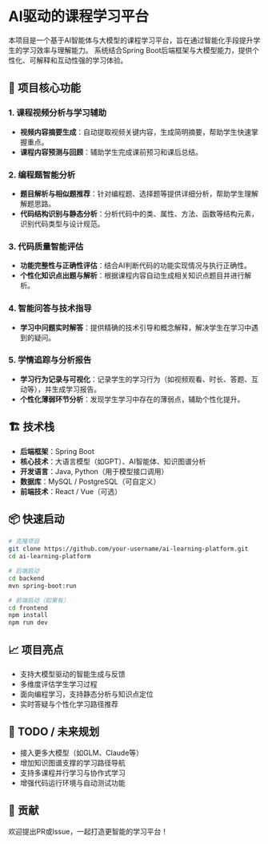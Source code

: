 
# AI驱动的课程学习平台

本项目是一个基于AI智能体与大模型的课程学习平台，旨在通过智能化手段提升学生的学习效率与理解能力。
系统结合Spring Boot后端框架与大模型能力，提供个性化、可解释和互动性强的学习体验。

## 🧠 项目核心功能

### 1. 课程视频分析与学习辅助
- **视频内容摘要生成**：自动提取视频关键内容，生成简明摘要，帮助学生快速掌握重点。
- **课程内容预测与回顾**：辅助学生完成课前预习和课后总结。

### 2. 编程题智能分析
- **题目解析与相似题推荐**：针对编程题、选择题等提供详细分析，帮助学生理解解题思路。
- **代码结构识别与静态分析**：分析代码中的类、属性、方法、函数等结构元素，识别代码类型与设计规范。

### 3. 代码质量智能评估
- **功能完整性与正确性评估**：结合AI判断代码的功能实现情况与执行正确性。
- **个性化知识点出题与解析**：根据课程内容自动生成相关知识点题目并进行解析。

### 4. 智能问答与技术指导
- **学习中问题实时解答**：提供精确的技术引导和概念解释，解决学生在学习中遇到的疑问。

### 5. 学情追踪与分析报告
- **学习行为记录与可视化**：记录学生的学习行为（如视频观看、时长、答题、互动等），并生成学习报告。
- **个性化薄弱环节分析**：发现学生学习中存在的薄弱点，辅助个性化提升。

## 🏗️ 技术栈

- **后端框架**：Spring Boot
- **核心技术**：大语言模型（如GPT）、AI智能体、知识图谱分析
- **开发语言**：Java, Python（用于模型接口调用）
- **数据库**：MySQL / PostgreSQL（可自定义）
- **前端技术**：React / Vue（可选）

## 📦 快速启动

```bash
# 克隆项目
git clone https://github.com/your-username/ai-learning-platform.git
cd ai-learning-platform

# 后端启动
cd backend
mvn spring-boot:run

# 前端启动（如果有）
cd frontend
npm install
npm run dev
```

## 📈 项目亮点

- 支持大模型驱动的智能生成与反馈
- 多维度评估学生学习过程
- 面向编程学习，支持静态分析与知识点定位
- 实时答疑与个性化学习路径推荐

## 🧪 TODO / 未来规划

- 接入更多大模型（如GLM、Claude等）
- 增加知识图谱支撑的学习路径导航
- 支持多课程并行学习与协作式学习
- 增强代码运行环境与自动测试功能

## 🤝 贡献

欢迎提出PR或Issue，一起打造更智能的学习平台！
